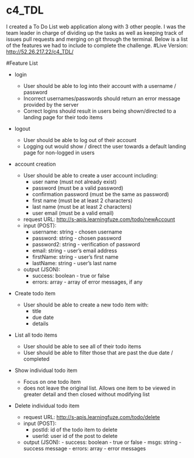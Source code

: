 # c4_TDL
I created a To Do List web application along with 3 other people.  I was the team leader in charge of dividing up the tasks as well as keeping track of issues pull requests and merging on git through the terminal.  Below is a list of the features we had to include to complete the challenge. 
#Live Version: http://52.26.217.22/c4_TDL/


#Feature List
- login
	- User should be able to log into their account with a username / password
	- Incorrect usernames/passwords should return an error message provided by the server
	- Correct logins should result in users being shown/directed to a landing page for their todo items
	
- logout
	- User should be able to log out of their account
	- Logging out would show / direct the user towards a default landing page for non-logged in users
	
- account creation
	- User should be able to create a user account including:
		- user name (must not already exist)
		- password (must be a valid password)
		- confirmation password (must be the same as password)
		- first name (must be at least 2 characters)
		- last name (must be at least 2 characters)
		- user email (must be a valid email)
 	- request URL: http://s-apis.learningfuze.com/todo/newAccount
 	- input (POST):
		- username: string - chosen username
		- password: string - chosen password
		- password2: string - verification of password
		- email: string - user’s email address
		- firstName: string - user’s first name
		- lastName: string - user’s last name
	- output (JSON):
		- success: boolean - true or false
		- errors: array - array of error messages, if any
	
- Create todo item
	- User should be able to create a new todo item with:
		- title
		- due date
		- details

- List all todo items
	- User should be able to see all of their todo items
	- User should be able to filter those that are past the due date / completed

- Show individual todo item
	- Focus on one todo item
	- does not leave the original list.  Allows one item to be viewed in greater detail and then closed without modifying list

- Delete individual todo item
	- request URL: http://s-apis.learningfuze.com/todo/delete
	- input (POST):
		- postId: id of the todo item to delete
		- userId: user id of the post to delete
	- output (JSON):
			- success: boolean - true or false
			- msgs: string - success message
			- errors: array - error messages
